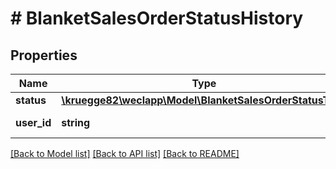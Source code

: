# # BlanketSalesOrderStatusHistory

## Properties

Name | Type | Description | Notes
------------ | ------------- | ------------- | -------------
**status** | [**\kruegge82\weclapp\Model\BlanketSalesOrderStatusType**](BlanketSalesOrderStatusType.md) |  | [optional]
**user_id** | **string** |  | [optional] [readonly]

[[Back to Model list]](../../README.md#models) [[Back to API list]](../../README.md#endpoints) [[Back to README]](../../README.md)
